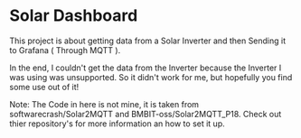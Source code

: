 # Solar Dashboard
 This project is about getting data from a Solar Inverter and then Sending it to Grafana ( Through MQTT ).
 
 In the end, I couldn't get the data from the Inverter because the Inverter I was using was unsupported.
 So it didn't work for me, but hopefully you find some use out of it!
 
 Note: The Code in here is not mine, it is taken from softwarecrash/Solar2MQTT and BMBIT-oss/Solar2MQTT_P18. Check out thier repository's for more information an how to set it up.